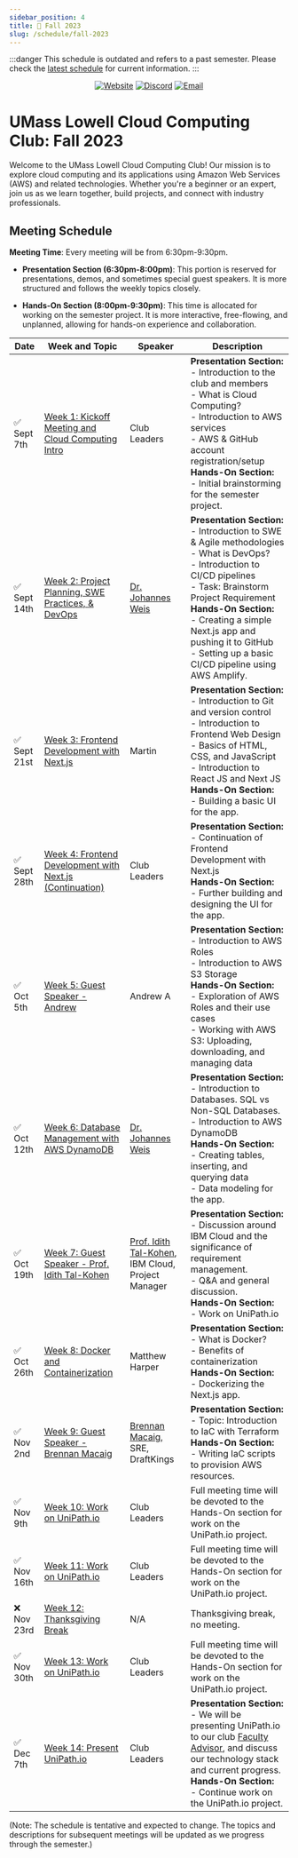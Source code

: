 ```yaml
---
sidebar_position: 4
title: 🍂 Fall 2023
slug: /schedule/fall-2023
---
```


:::danger
This schedule is outdated and refers to a past semester. Please check the [latest schedule](../current-schedule) for current information.
:::

<center>

[![Website](https://img.shields.io/badge/Website-UML%20Engage-blue.svg?style=for-the-badge)](https://umasslowellclubs.campuslabs.com/engage/organization/cloudcomputingclub)
[![Discord](https://img.shields.io/discord/890983857938116729?logo=discord&logoColor=white&style=for-the-badge)](https://discord.gg/WC2NdqYtDt)
[![Email](https://img.shields.io/badge/Email-cloudcomputingclub%40uml.edu-red.svg?logo=gmail&logoColor=white&style=for-the-badge)](mailto:cloudcomputingclub@uml.edu)

</center>

# UMass Lowell Cloud Computing Club: Fall 2023

Welcome to the UMass Lowell Cloud Computing Club! Our mission is to explore cloud computing and its applications using Amazon Web Services (AWS) and related technologies. Whether you're a beginner or an expert, join us as we learn together, build projects, and connect with industry professionals.

## Meeting Schedule

**Meeting Time**: Every meeting will be from 6:30pm-9:30pm. 

- **Presentation Section (6:30pm-8:00pm)**: This portion is reserved for presentations, demos, and sometimes special guest speakers. It is more structured and follows the weekly topics closely.
  
- **Hands-On Section (8:00pm-9:30pm)**: This time is allocated for working on the semester project. It is more interactive, free-flowing, and unplanned, allowing for hands-on experience and collaboration.

| Date       | Week and Topic                                                      | Speaker | Description                                 |
|------------|---------------------------------------------------------------------|---------|---------------------------------------------|
| ✅ Sept 7th   | [Week 1: Kickoff Meeting and Cloud Computing Intro](https://github.com/UMLCloudComputing)     | Club Leaders     | **Presentation Section:**<br/>- Introduction to the club and members<br/>- What is Cloud Computing?<br/>- Introduction to AWS services<br/>- AWS & GitHub account registration/setup<br/>**Hands-On Section:**<br/>- Initial brainstorming for the semester project. |
| ✅ Sept 14th  | [Week 2: Project Planning, SWE Practices, & DevOps](https://github.com/UMLCloudComputing)     | [Dr. Johannes Weis](https://www.uml.edu/sciences/computer-science/people/weis-johannes.aspx)     | **Presentation Section:**<br/>- Introduction to SWE & Agile methodologies<br/>- What is DevOps?<br/>- Introduction to CI/CD pipelines<br/>- Task: Brainstorm Project Requirement<br/>**Hands-On Section:**<br/>- Creating a simple Next.js app and pushing it to GitHub<br/>- Setting up a basic CI/CD pipeline using AWS Amplify. |
| ✅ Sept 21st  | [Week 3: Frontend Development with Next.js](https://github.com/UMLCloudComputing)             | Martin     | **Presentation Section:**<br/>- Introduction to Git and version control<br/>- Introduction to Frontend Web Design<br/>- Basics of HTML, CSS, and JavaScript<br/>- Introduction to React JS and Next JS<br/>**Hands-On Section:**<br/>- Building a basic UI for the app. |
| ✅ Sept 28th  | [Week 4: Frontend Development with Next.js (Continuation)](https://github.com/UMLCloudComputing) | Club Leaders     | **Presentation Section:**<br/>- Continuation of Frontend Development with Next.js<br/>**Hands-On Section:**<br/>- Further building and designing the UI for the app. |
| ✅ Oct 5th    | [Week 5: Guest Speaker - Andrew](https://github.com/UMLCloudComputing)                         | Andrew A | **Presentation Section:**<br/>- Introduction to AWS Roles<br/>- Introduction to AWS S3 Storage<br/>**Hands-On Section:**<br/>- Exploration of AWS Roles and their use cases<br/> - Working with AWS S3: Uploading, downloading, and managing data |
| ✅ Oct 12th   | [Week 6: Database Management with AWS DynamoDB](https://github.com/UMLCloudComputing)         | [Dr. Johannes Weis](https://www.uml.edu/sciences/computer-science/people/weis-johannes.aspx)     | **Presentation Section:**<br/>- Introduction to Databases. SQL vs Non-SQL Databases.<br/>- Introduction to AWS DynamoDB<br/>**Hands-On Section:**<br/>- Creating tables, inserting, and querying data<br/>- Data modeling for the app. |
| ✅ Oct 19th   | [Week 7: Guest Speaker - Prof. Idith Tal-Kohen](https://github.com/UMLCloudComputing)           | [Prof. Idith Tal-Kohen](https://www.linkedin.com/in/idith), IBM Cloud, Project Manager    | **Presentation Section:**<br/>- Discussion around IBM Cloud and the significance of requirement management.<br/>- Q&A and general discussion.<br/>**Hands-On Section:**<br/>- Work on UniPath.io |
| ✅ Oct 26th   | [Week 8: Docker and Containerization](https://github.com/UMLCloudComputing)                   | Matthew Harper     | **Presentation Section:**<br/>- What is Docker?<br/>- Benefits of containerization<br/>**Hands-On Section:**<br/>- Dockerizing the Next.js app. |
| ✅ Nov 2nd    | [Week 9: Guest Speaker - Brennan Macaig](https://github.com/UMLCloudComputing)                         | [Brennan Macaig](https://www.linkedin.com/in/brennan-macaig), SRE, DraftKings     | **Presentation Section:**<br/>- Topic: Introduction to IaC with Terraform<br/>**Hands-On Section:**<br/>- Writing IaC scripts to provision AWS resources. |
| ✅ Nov 9th    | [Week 10: Work on UniPath.io](https://github.com/UMLCloudComputing)        | Club Leaders     | Full meeting time will be devoted to the Hands-On section for work on the UniPath.io project. |
| ✅ Nov 16th   | [Week 11: Work on UniPath.io](https://github.com/UMLCloudComputing)            | Club Leaders     | Full meeting time will be devoted to the Hands-On section for work on the UniPath.io project. |
| ❌ Nov 23rd   | [Week 12: Thanksgiving Break](https://github.com/UMLCloudComputing)                            | N/A     | Thanksgiving break, no meeting. |
| ✅ Nov 30th   | [Week 13: Work on UniPath.io](https://github.com/UMLCloudComputing)                            | Club Leaders     | Full meeting time will be devoted to the Hands-On section for work on the UniPath.io project. |
| ✅ Dec 7th    | [Week 14: Present UniPath.io](https://github.com/UMLCloudComputing)             | Club Leaders     | **Presentation Section:**<br/>- We will be presenting UniPath.io to our club [Faculty Advisor](https://www.uml.edu/sciences/computer-science/people/weis-johannes.aspx), and discuss our technology stack and current progress.<br/>**Hands-On Section:**<br/>- Continue work on the UniPath.io project.


(Note: The schedule is tentative and expected to change. The topics and descriptions for subsequent meetings will be updated as we progress through the semester.)
